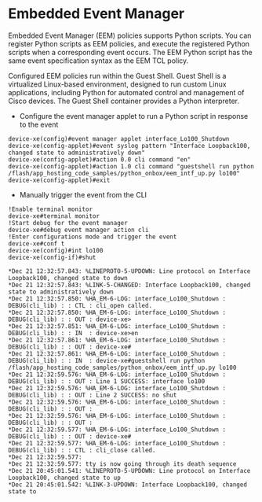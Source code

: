 # Embedded Event Manager

Embedded Event Manager (EEM) policies supports Python scripts. You can register Python scripts as EEM policies, and execute the registered 
Python scripts when a corresponding event occurs. The EEM Python script has the same event specification syntax as the EEM TCL policy.

Configured EEM policies run within the Guest Shell. Guest Shell is a virtualized Linux-based environment, 
designed to run custom Linux  applications, including Python for automated control and management of Cisco devices. 
The Guest Shell container provides a Python interpreter.

- Configure the event manager applet to run a Python script in response to the event

```
device-xe(config)#event manager applet interface_Lo100_Shutdown
device-xe(config-applet)#event syslog pattern "Interface Loopback100, changed state to administratively down"
device-xe(config-applet)#action 0.0 cli command "en"
device-xe(config-applet)#action 1.0 cli command "guestshell run python /flash/app_hosting_code_samples/python_onbox/eem_intf_up.py lo100"
device-xe(config-applet)#exit

```
- Manually trigger the event from the CLI

```
!Enable terminal monitor
device-xe#terminal monitor
!Start debug for the event manager
device-xe#debug event manager action cli
!Enter configurations mode and trigger the event
device-xe#conf t
device-xe(config)#int lo100
device-xe(config-if)#shut

```
```
*Dec 21 12:32:57.843: %LINEPROTO-5-UPDOWN: Line protocol on Interface Loopback100, changed state to down
*Dec 21 12:32:57.843: %LINK-5-CHANGED: Interface Loopback100, changed state to administratively down
*Dec 21 12:32:57.850: %HA_EM-6-LOG: interface_Lo100_Shutdown : DEBUG(cli_lib) : : CTL : cli_open called.
*Dec 21 12:32:57.850: %HA_EM-6-LOG: interface_Lo100_Shutdown : DEBUG(cli_lib) : : OUT : device-xe>
*Dec 21 12:32:57.851: %HA_EM-6-LOG: interface_Lo100_Shutdown : DEBUG(cli_lib) : : IN  : device-xe>en
*Dec 21 12:32:57.861: %HA_EM-6-LOG: interface_Lo100_Shutdown : DEBUG(cli_lib) : : OUT : device-xe#
*Dec 21 12:32:57.861: %HA_EM-6-LOG: interface_Lo100_Shutdown : DEBUG(cli_lib) : : IN  : device-xe#guestshell run python /flash/app_hosting_code_samples/python_onbox/eem_intf_up.py lo100
*Dec 21 12:32:59.576: %HA_EM-6-LOG: interface_Lo100_Shutdown : DEBUG(cli_lib) : : OUT : Line 1 SUCCESS: interface lo100
*Dec 21 12:32:59.576: %HA_EM-6-LOG: interface_Lo100_Shutdown : DEBUG(cli_lib) : : OUT : Line 2 SUCCESS: no shut
*Dec 21 12:32:59.576: %HA_EM-6-LOG: interface_Lo100_Shutdown : DEBUG(cli_lib) : : OUT :
*Dec 21 12:32:59.576: %HA_EM-6-LOG: interface_Lo100_Shutdown : DEBUG(cli_lib) : : OUT :
*Dec 21 12:32:59.577: %HA_EM-6-LOG: interface_Lo100_Shutdown : DEBUG(cli_lib) : : OUT : device-xe#
*Dec 21 12:32:59.577: %HA_EM-6-LOG: interface_Lo100_Shutdown : DEBUG(cli_lib) : : CTL : cli_close called.
*Dec 21 12:32:59.577:
*Dec 21 12:32:59.577: tty is now going through its death sequence
*Dec 21 20:45:01.541: %LINEPROTO-5-UPDOWN: Line protocol on Interface Loopback100, changed state to up
*Dec 21 20:45:01.542: %LINK-3-UPDOWN: Interface Loopback100, changed state to 
```
